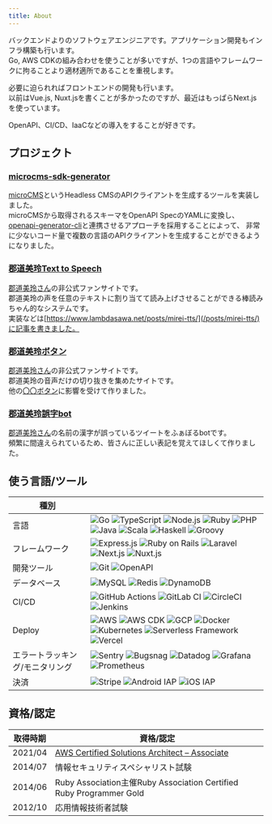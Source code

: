 ```yaml
---
title: About
---
```


バックエンドよりのソフトウェアエンジニアです。アプリケーション開発もインフラ構築も行います。  
Go, AWS CDKの組み合わせを使うことが多いですが、1つの言語やフレームワークに拘ることより適材適所であることを重視します。

必要に迫られればフロントエンドの開発も行います。  
以前はVue.js, Nuxt.jsを書くことが多かったのですが、最近はもっぱらNext.jsを使っています。

OpenAPI、CI/CD、IaaCなどの導入をすることが好きです。

<!-- markdownlint-disable -->
## プロジェクト
<!-- markdownlint-enable -->

### [microcms-sdk-generator](https://github.com/lambdasawa/microcms-sdk-generator/blob/main/README.ja.md)

[microCMS](https://microcms.io/)というHeadless CMSのAPIクライアントを生成するツールを実装しました。  
microCMSから取得されるスキーマをOpenAPI SpecのYAMLに変換し、[openapi-generator-cli](https://github.com/OpenAPITools/openapi-generator)と連携させるアプローチを採用することによって、
非常に少ないコード量で複数の言語のAPIクライアントを生成することができるようになりました。

### [郡道美玲Text to Speech](http://speech.gundou-mirei.love)

[郡道美玲さん](https://www.youtube.com/channel/UCeShTCVgZyq2lsBW9QwIJcw?sub_confirmation=1)の非公式ファンサイトです。  
郡道美玲の声を任意のテキストに割り当てて読み上げさせることができる棒読みちゃん的なシステムです。  
実装などは[https://www.lambdasawa.net/posts/mirei-tts/](/posts/mirei-tts/)に記事を書きました。

### [郡道美玲ボタン](https://www.mirei-button.net)

[郡道美玲さん](https://www.youtube.com/channel/UCeShTCVgZyq2lsBW9QwIJcw?sub_confirmation=1)の非公式ファンサイトです。  
郡道美玲の音声だけの切り抜きを集めたサイトです。  
他の[〇〇ボタン](https://wikiwiki.jp/nijisanji/%E2%97%8B%E2%97%8B%E3%83%9C%E3%82%BF%E3%83%B3)に影響を受けて作りました。

### [郡道美玲誤字bot](https://twitter.com/9un60u_m1re1/likes)

[郡道美玲さん](https://www.youtube.com/channel/UCeShTCVgZyq2lsBW9QwIJcw?sub_confirmation=1)の名前の漢字が誤っているツイートをふぁぼるbotです。  
頻繁に間違えられているため、皆さんに正しい表記を覚えてほしくて作りました。

## 使う言語/ツール

| 種別                            |                                                                                                                                                                                                                                                                                                                                                                                                                                                                                                                                                                                                                                                                                                                                                                                                                                                                                                                                                                                                                                                                                                                                                             |
| ------------------------------- | ----------------------------------------------------------------------------------------------------------------------------------------------------------------------------------------------------------------------------------------------------------------------------------------------------------------------------------------------------------------------------------------------------------------------------------------------------------------------------------------------------------------------------------------------------------------------------------------------------------------------------------------------------------------------------------------------------------------------------------------------------------------------------------------------------------------------------------------------------------------------------------------------------------------------------------------------------------------------------------------------------------------------------------------------------------------------------------------------------------------------------------------------------------- |
| 言語                            | ![Go](https://img.shields.io/static/v1?label=&message=Go&color=00ADD8&style=flat-square&logo=go&logoColor=white) ![TypeScript](https://img.shields.io/static/v1?label=&message=TypeScript&color=3178C6&style=flat-square&logo=typescript&logoColor=white) ![Node.js](https://img.shields.io/static/v1?label=&message=Node.js&color=339933&style=flat-square&logo=node.js&logoColor=white) ![Ruby](https://img.shields.io/static/v1?label=&message=Ruby&color=CC342D&style=flat-square&logo=ruby&logoColor=white) ![PHP](https://img.shields.io/static/v1?label=&message=PHP&color=777BB4&style=flat-square&logo=php&logoColor=white) ![Java](https://img.shields.io/static/v1?label=&message=Java&color=007396&style=flat-square&logo=java&logoColor=white) ![Scala](https://img.shields.io/static/v1?label=&message=Scala&color=DC322F&style=flat-square&logo=scala&logoColor=white) ![Haskell](https://img.shields.io/static/v1?label=&message=Haskell&color=5D4F85&style=flat-square&logo=haskell&logoColor=white) ![Groovy](https://img.shields.io/static/v1?label=&message=Groovy&color=4298B8&style=flat-square&logo=apache%20groovy&logoColor=white) |
| フレームワーク                  | ![Express.js](https://img.shields.io/static/v1?label=&message=Express.js&color=404040&style=flat-square&logo=express&logoColor=white) ![Ruby on Rails](https://img.shields.io/static/v1?label=&message=Ruby%20on%20Rails&color=CC0000&style=flat-square&logo=ruby%20on%20rails&logoColor=white) ![Laravel](https://img.shields.io/static/v1?label=&message=Laravel&color=FF2D20&style=flat-square&logo=laravel&logoColor=white) ![Next.js](https://img.shields.io/static/v1?label=&message=Next.js&color=404040&style=flat-square&logo=Next.js&logoColor=white) ![Nuxt.js](https://img.shields.io/static/v1?label=&message=Nuxt.js&color=00C58E&style=flat-square&logo=nuxt.js&logoColor=white)                                                                                                                                                                                                                                                                                                                                                                                                                                                             |
| 開発ツール                      | ![Git](https://img.shields.io/static/v1?label=&message=Git&color=F05032&style=flat-square&logo=git&logoColor=white) ![OpenAPI](https://img.shields.io/static/v1?label=&message=OpenAPI&color=6BA539&style=flat-square&logo=openapi%20initiative&logoColor=white)                                                                                                                                                                                                                                                                                                                                                                                                                                                                                                                                                                                                                                                                                                                                                                                                                                                                                            |
| データベース                    | ![MySQL](https://img.shields.io/static/v1?label=&message=MySQL&color=4479A1&style=flat-square&logo=mysql&logoColor=white) ![Redis](https://img.shields.io/static/v1?label=&message=Redis&color=DC382D&style=flat-square&logo=redis&logoColor=white) ![DynamoDB](https://img.shields.io/static/v1?label=&message=DynamoDB&color=4053D6&style=flat-square&logo=amazon%20dynamodb&logoColor=white)                                                                                                                                                                                                                                                                                                                                                                                                                                                                                                                                                                                                                                                                                                                                                             |
| CI/CD                           | ![GitHub Actions](https://img.shields.io/static/v1?label=&message=GitHub%20Actions&color=2088FF&style=flat-square&logo=github%20actions&logoColor=white) ![GitLab CI](https://img.shields.io/static/v1?label=&message=GitLab%20CI&color=FCA121&style=flat-square&logo=gitlab) ![CircleCI](https://img.shields.io/static/v1?label=&message=CircleCI&color=343434&style=flat-square&logo=circleci) ![Jenkins](https://img.shields.io/static/v1?label=&message=Jenkins&color=D24939&style=flat-square&logo=jenkins&logoColor=white)                                                                                                                                                                                                                                                                                                                                                                                                                                                                                                                                                                                                                            |
| Deploy                          | ![AWS](https://img.shields.io/static/v1?label=&message=AWS&color=232F3E&style=flat-square&logo=Amazon%20AWS) ![AWS CDK](https://img.shields.io/static/v1?label=&message=AWS%20CDK&color=232F3E&style=flat-square&logo=Amazon%20AWS) ![GCP](https://img.shields.io/static/v1?label=&message=GCP&color=4285F4&style=flat-square&logo=google-cloud&logoColor=white) ![Docker](https://img.shields.io/static/v1?label=&message=Docker&color=2496ED&style=flat-square&logo=docker&logoColor=white) ![Kubernetes](https://img.shields.io/static/v1?label=&message=Kubernetes&color=326CE5&style=flat-square&logo=kubernetes&logoColor=white) ![Serverless Framework](https://img.shields.io/static/v1?label=&message=Serverless%20Framework&color=FD5750&style=flat-square&logo=serverless&logoColor=white) ![Vercel](https://img.shields.io/static/v1?label=&message=Vercel&color=404040&style=flat-square&logo=vercel&logoColor=white)                                                                                                                                                                                                                          |
| エラートラッキング/モニタリング | ![Sentry](https://img.shields.io/static/v1?label=&message=Sentry&color=362D59&style=flat-square&logo=sentry&logoColor=white) ![Bugsnag](https://img.shields.io/static/v1?label=&message=Bugsnag&color=4949E4&style=flat-square&logo=bugsnag&logoColor=white) ![Datadog](https://img.shields.io/static/v1?label=&message=Datadog&color=632CA6&style=flat-square&logo=datadog&logoColor=white) ![Grafana](https://img.shields.io/static/v1?label=&message=Grafana&color=F46800&style=flat-square&logo=grafana&logoColor=white) ![Prometheus](https://img.shields.io/static/v1?label=&message=Prometheus&color=E6522C&style=flat-square&logo=prometheus&logoColor=white)                                                                                                                                                                                                                                                                                                                                                                                                                                                                                       |
| 決済                            | ![Stripe](https://img.shields.io/static/v1?label=&message=Stripe&color=008CDD&style=flat-square&logo=stripe&logoColor=white) ![Android IAP](https://img.shields.io/static/v1?label=&message=Android%20IAP&color=404040&style=flat-square) ![iOS IAP](https://img.shields.io/static/v1?label=&message=iOS%20IAP&color=404040&style=flat-square)                                                                                                                                                                                                                                                                                                                                                                                                                                                                                                                                                                                                                                                                                                                                                                                                              |

## 資格/認定

| 取得時期 | 資格/認定                                                                                                                      |
| -------- | ------------------------------------------------------------------------------------------------------------------------------ |
| 2021/04  | [AWS Certified Solutions Architect – Associate](https://www.credly.com/badges/a78d528c-a5f6-47cc-8869-98ca33a89f1a/public_url) |
| 2014/07  | 情報セキュリティスペシャリスト試験                                                                                             |
| 2014/06  | Ruby Association主催Ruby Association Certified Ruby Programmer Gold                                                            |
| 2012/10  | 応用情報技術者試験                                                                                                             |

